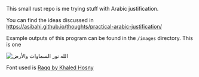 This small rust repo is me trying stuff with Arabic justification.

You can find the ideas discussed in https://asibahi.github.io/thoughts/practical-arabic-justification/

Example outputs of this program can be found in the `/images` directory. This is one

![الله نور السماوات والأرض](images/noor_50.png)

Font used is [Raqq by Khaled Hosny](https://aliftype.com/raqq/english)
